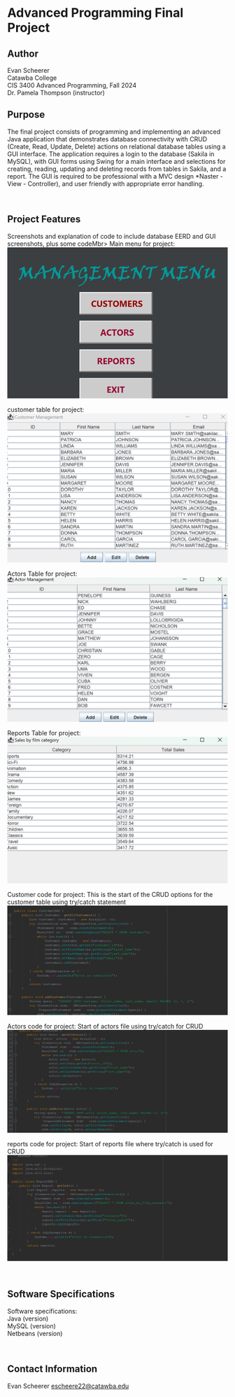 # Advanced Programming Final Project
## Author
Evan Scheerer<br>
Catawba College<br>
CIS 3400 Advanced Programming, Fall 2024<br>
Dr. Pamela Thompson (instructor)<br>

## Purpose
<p>The final project consists of programming and implementing an advanced Java application that demonstrates database connectivity with CRUD (Create, Read, Update, Delete) actions on relational database tables using a GUI interface. The application requires a login to the database (Sakila in MySQL), with GUI forms using Swing for a main interface and selections for creating, reading, updating and deleting records from tables in Sakila, and a report. The GUI is required to be professional with a MVC design *Naster - View - Controller),  and user friendly with appropriate error handling.</p><br>

## Project Features
<p>Screenshots and explanation of code to include database EERD and GUI screenshots, plus some codeMbr>
  Main menu for project:<br>
  <img src="screen1.png"><br>

customer table for project:<br>
  <img src="screen2.png"><br>

  Actors Table for project:<br>
  <img src="screen3.png"><br>

  Reports Table for project:<br>
  <img src="screen4.png"><br>

  Customer code for project: This is the start of the CRUD options for the customer table using try/catch statement<br>
  <img src="screen5.png"><br>

  Actors code for project: Start of actors file using try/catch for CRUD <br>
  <img src="screen6.png"><br>

  reports code for project: Start of reports file where try/catch is used for CRUD <br>
  <img src="screen7.png"><br>

</p>
<br>

## Software Specifications
<p>
Software specifications:<br>
  Java (version)<br>
  MySQL (version)<br>
  Netbeans (version)<br>
</p><br>

## Contact Information
Evan Scheerer
escheere22@catawba.edu

